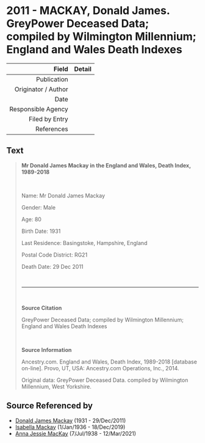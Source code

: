 ﻿---
layout: page
permalink: /sources/s84402844
---

# 2011 - MACKAY, Donald James. GreyPower Deceased Data; compiled by Wilmington Millennium; England and Wales Death Indexes

Field | Detail
---:|:---
Publication | 
Originator / Author | 
Date | 
Responsible Agency | 
Filed by Entry | 
References | 

## Text

> **Mr Donald James Mackay in the England and Wales, Death Index, 1989-2018**
>
> <br/>
>
> Name: Mr Donald James Mackay
>
> Gender: Male
>
> Age: 80
>
> Birth Date: 1931
>
> Last Residence: Basingstoke, Hampshire, England
>
> Postal Code District: RG21
>
> Death Date: 29 Dec 2011
>
> <br/>
>
> ---
>
> <br/>
>
> **Source Citation**
>
> GreyPower Deceased Data; compiled by Wilmington Millennium; England and Wales Death Indexes
>
> <br/>
>
> **Source Information**
>
> Ancestry.com. England and Wales, Death Index, 1989-2018 [database on-line]. Provo, UT, USA: Ancestry.com Operations, Inc., 2014.
>
> Original data: GreyPower Deceased Data. compiled by Wilmington Millennium, West Yorkshire.
>

## Source Referenced by

* [Donald James Mackay](../people/@43065376@-donald-james-mackay-b1931-d2011-12-29.md) (1931 - 29/Dec/2011)
* [Isabella Mackay](../people/@25303611@-isabella-mackay-b1936-1-1-d2019-12-18.md) (1/Jan/1936 - 18/Dec/2019)
* [Anna Jessie MacKay](../people/@41265374@-anna-jessie-mackay-b1938-7-7-d2021-3-12.md) (7/Jul/1938 - 12/Mar/2021)
